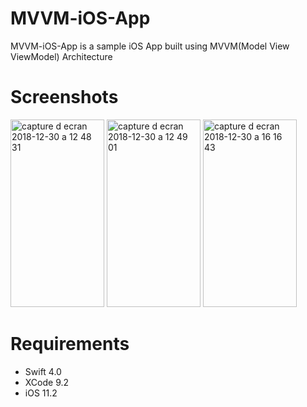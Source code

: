# MVVM-iOS-App

MVVM-iOS-App is a sample iOS App built using MVVM(Model View ViewModel) Architecture

# Screenshots

<img width="150" height="300" alt="capture d ecran 2018-12-30 a 12 48 31" src="https://user-images.githubusercontent.com/39087448/50547066-e0261100-0c32-11e9-8596-b4605ea9af03.png"> <img width="150" height="300" alt="capture d ecran 2018-12-30 a 12 49 01" src="https://user-images.githubusercontent.com/39087448/50547075-f3d17780-0c32-11e9-8254-f2c969d63117.png"> <img width="150" height="300" alt="capture d ecran 2018-12-30 a 16 16 43" src="https://user-images.githubusercontent.com/39087448/50548515-73b90b00-0c4e-11e9-8728-d687378df42b.png">

# Requirements

* Swift 4.0
* XCode 9.2
* iOS 11.2
